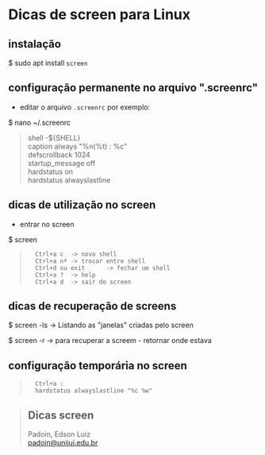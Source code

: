 # Dicas de screen para Linux




## instalação
$ sudo apt install `screen`



## configuração **permanente** no arquivo ".screenrc"  

* editar o arquivo `.screenrc` por exemplo:

$ nano ~/.screenrc  
> 	shell -${SHELL}  
> 	caption always "%n(%t) : %c"  
> 	defscrollback 1024  
> 	startup_message off  
> 	hardstatus on  
> 	hardstatus alwayslastline


## dicas de utilização no screen

* entrar no screen

$ screen 

> 		Ctrl+a c  -> novo shell
> 		Ctrl+a nº -> trocar entre shell	
> 		Ctrl+d ou exit      -> fechar um shell 
> 		Ctrl+a ?  -> help
> 		Ctrl+a d  -> sair do screen




## dicas de recuperação de screens

$ screen -ls       -> Listando as "janelas" criadas pelo screen

$ screen -r   	   -> para recuperar a screem - retornar onde estava 





## configuração temporária no screen

> 		Ctrl+a :  
> 		hardstatus alwayslastline "%c %w" 



> ## Dicas screen  
> Padoin, Edson Luiz  
> padoin@unijui.edu.br

